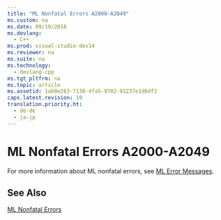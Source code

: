 ```yaml
---
title: "ML Nonfatal Errors A2000-A2049"
ms.custom: na
ms.date: 09/19/2016
ms.devlang: 
  - C++
ms.prod: visual-studio-dev14
ms.reviewer: na
ms.suite: na
ms.technology: 
  - devlang-cpp
ms.tgt_pltfrm: na
ms.topic: article
ms.assetid: 1ab0e263-7138-4fa5-9702-91237e1d6df2
caps.latest.revision: 10
translation.priority.ht: 
  - de-de
  - ja-jp
---
```

# ML Nonfatal Errors A2000-A2049
For more information about ML nonfatal errors, see [ML Error Messages](../vs140/ML-Error-Messages.md).  
  
## See Also  
 [ML Nonfatal Errors](../vs140/ML-Nonfatal-Errors.md)